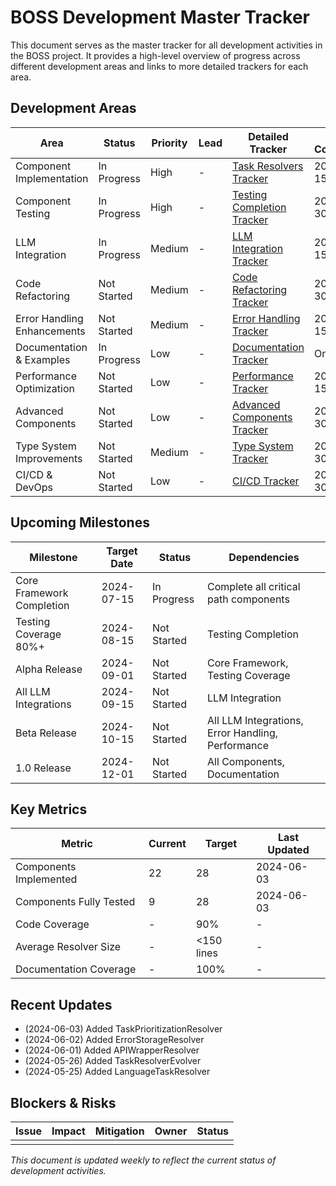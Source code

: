 # BOSS Development Master Tracker

This document serves as the master tracker for all development activities in the BOSS project. It provides a high-level overview of progress across different development areas and links to more detailed trackers for each area.

## Development Areas

| Area | Status | Priority | Lead | Detailed Tracker | Target Completion |
|------|--------|----------|------|------------------|-------------------|
| Component Implementation | In Progress | High | - | [Task Resolvers Tracker](task_resolvers_tracker.md) | 2024-07-15 |
| Component Testing | In Progress | High | - | [Testing Completion Tracker](testing_completion_tracker.md) | 2024-07-30 |
| LLM Integration | In Progress | Medium | - | [LLM Integration Tracker](llm_integration_tracker.md) | 2024-08-15 |
| Code Refactoring | Not Started | Medium | - | [Code Refactoring Tracker](code_refactoring_tracker.md) | 2024-08-30 |
| Error Handling Enhancements | Not Started | Medium | - | [Error Handling Tracker](error_handling_tracker.md) | 2024-08-15 |
| Documentation & Examples | In Progress | Low | - | [Documentation Tracker](documentation_tracker.md) | Ongoing |
| Performance Optimization | Not Started | Low | - | [Performance Tracker](performance_tracker.md) | 2024-09-15 |
| Advanced Components | Not Started | Low | - | [Advanced Components Tracker](advanced_components_tracker.md) | 2024-10-30 |
| Type System Improvements | Not Started | Medium | - | [Type System Tracker](type_system_tracker.md) | 2024-08-30 |
| CI/CD & DevOps | Not Started | Low | - | [CI/CD Tracker](cicd_tracker.md) | 2024-09-30 |

## Upcoming Milestones

| Milestone | Target Date | Status | Dependencies |
|-----------|-------------|--------|--------------|
| Core Framework Completion | 2024-07-15 | In Progress | Complete all critical path components |
| Testing Coverage 80%+ | 2024-08-15 | Not Started | Testing Completion |
| Alpha Release | 2024-09-01 | Not Started | Core Framework, Testing Coverage |
| All LLM Integrations | 2024-09-15 | Not Started | LLM Integration |
| Beta Release | 2024-10-15 | Not Started | All LLM Integrations, Error Handling, Performance |
| 1.0 Release | 2024-12-01 | Not Started | All Components, Documentation |

## Key Metrics

| Metric | Current | Target | Last Updated |
|--------|---------|--------|--------------|
| Components Implemented | 22 | 28 | 2024-06-03 |
| Components Fully Tested | 9 | 28 | 2024-06-03 |
| Code Coverage | - | 90% | - |
| Average Resolver Size | - | <150 lines | - |
| Documentation Coverage | - | 100% | - |

## Recent Updates

- (2024-06-03) Added TaskPrioritizationResolver
- (2024-06-02) Added ErrorStorageResolver
- (2024-06-01) Added APIWrapperResolver 
- (2024-05-26) Added TaskResolverEvolver
- (2024-05-25) Added LanguageTaskResolver

## Blockers & Risks

| Issue | Impact | Mitigation | Owner | Status |
|-------|--------|------------|-------|--------|
| | | | | |

*This document is updated weekly to reflect the current status of development activities.* 